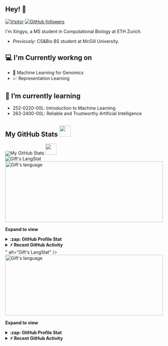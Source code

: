 
<!--
**xingyu617/xingyu617** is a ✨ _special_ ✨ repository because its `README.md` (this file) appears on your GitHub profile.

Here are some ideas to get you started:

- 🔭 I’m currently working on ...
- 🌱 I’m currently learning ...
- 👯 I’m looking to collaborate on ...
- 🤔 I’m looking for help with ...
- 💬 Ask me about ...
- 📫 How to reach me: ...
- 😄 Pronouns: ...
- ⚡ Fun fact: ...
-->
<h2>Hey! 👋</h2>

[![Visitor](https://visitor-badge.laobi.icu/badge?page_id=xingyu617.xingyu617)](https://github.com/xingyu617) [![GitHub followers](https://img.shields.io/github/followers/laxmena.svg?style=social&label=Follow)](https://github.com/xingyu617?tab=followers)

I'm Xingyu, a MS student in Computational Biology at ETH Zurich.

- <i>Previously:</i> CS&Bio BS student at McGill University.

<h2>💻 I'm Currently workng on</h2>

- 🧬 Machine Learning for Genomics
- 📈 Representation Learning

<h2>🌱 I’m currently learning</h2>

- 252-0220-00L:  Introduction to Machine Learning
- 263-2400-00L:  Reliable and Trustworthy Artificial Intelligence

 <!-- GitHub section -->

 ##  My GitHub Stats <img src = "https://i.pinimg.com/originals/65/c4/f4/65c4f452571be1261e9c623f7da488ac.gif" width = 35px> 
 
 <div>
   <img align="center" src="https://github-readme-streak-stats.herokuapp.com/?user= <!-- GitHub section -->

 ##  My GitHub Stats <img src = "https://i.pinimg.com/originals/65/c4/f4/65c4f452571be1261e9c623f7da488ac.gif" width = 35px> 
 
 <div>
   <img align="center" src="https://github-readme-streak-stats.herokuapp.com/?user=xingyu617" alt="Gift's LangStat" />
  <img align="center" src="https://github-readme-stats.vercel.app/api/top-langs?username=xingyu617&langs_count=10&show_icons=true&locale=en&layout=compact&theme=light" alt="Gift's language" height="192px"  width="500px"/>
</div>

**Expand to view**
<details>
  <summary><b>:zap: GitHub Profile Stat</b></summary>
  <img src="https://github-readme-stats.anuraghazra1.vercel.app/api?username=xingyu617&show_icons=true" />
</details>
<details>
  <summary><b>⚡ Recent GitHub Activity</b></summary>
  <br/>
   <a href="https://github.com/xingyu617/"><img alt="Gift' Activity Graph" src="https://activity-graph.herokuapp.com/graph?username=xingyu617&custom_title=Gift's%20Contribution%20Graph&theme=react-dark" /></a>
  <br/>
</details>

<!-- GitHub section: END -->" alt="Gift's LangStat" />
  <img align="center" src="https://github-readme-stats.vercel.app/api/top-langs?username=xingyu617&langs_count=10&show_icons=true&locale=en&layout=compact&theme=light" alt="Gift's language" height="192px"  width="500px"/>
</div>

**Expand to view**
<details>
  <summary><b>:zap: GitHub Profile Stat</b></summary>
  <img src="https://github-readme-stats.anuraghazra1.vercel.app/api?username=xingyu617&show_icons=true" />
</details>
<details>
  <summary><b>⚡ Recent GitHub Activity</b></summary>
  <br/>
   <a href="https://github.com/xingyu617/"><img alt="Gift' Activity Graph" src="https://activity-graph.herokuapp.com/graph?username=xingyu617&custom_title=Gift's%20Contribution%20Graph&theme=react-dark" /></a>
  <br/>
</details>

<!-- GitHub section: END -->
